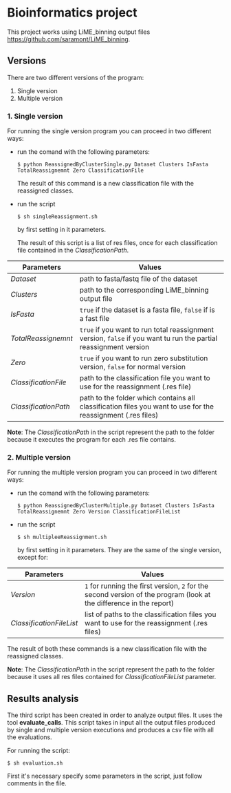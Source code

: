 # Bioinformatics project

This project works using LiME_binning output files https://github.com/saramont/LiME_binning.

## Versions 
There are two different versions of the program:
1. Single version
2. Multiple version


### 1. Single version

For running the single version program you can proceed in two different ways:

 - run the comand with the following parameters:
 
    `$ python ReassignedByClusterSingle.py Dataset Clusters IsFasta TotalReassignemnt Zero ClassificationFile`
	
	The result of this command is a new classification file with the reassigned classes.
    
- run the script 

	`$ sh singleReassignment.sh`
	
	by first setting in it parameters.

	The result of this script is a list of res files, once for each classification file contained in the *ClassificationPath*.

| Parameters | Values |		
|--|--|
| *Dataset* 	|	path to fasta/fastq file of the dataset 	|
| *Clusters* 	|	path to the corresponding LiME_binning output file |
| *IsFasta* 	| `true` if the dataset is a fasta file, `false` if is a fast file	 |
| *TotalReassignemnt* |	`true` if you want to run total reassignment version, `false` if you want tu run the partial reassignment version	|
| *Zero* 	|	`true` if you want to run zero substitution version, `false` for normal version	 |
| *ClassificationFile* 	|	path to the classification file you want to use for the reassignment (.res file) |
| *ClassificationPath* 	|	path to the folder which contains all classification files you want to use for the reassignment (.res files) |


**Note**: The *ClassificationPath* in the script represent the path to the folder because it executes the program for each .res file contains.

### 2. Multiple version

For running the multiple version program you can proceed in two different ways:

 - run the comand with the following parameters:
 
    `$ python ReassignedByClusterMultiple.py Dataset Clusters IsFasta TotalReassignemnt Zero Version ClassificationFileList`
    
- run the script 

	`$ sh multipleeReassignment.sh`
	
	by first setting in it parameters. They are the same of the single version, except for:
	
| Parameters | Values |		
|--|--|
| *Version* 	| `1` for running the first version, `2` for the second version of the program (look at the difference in the report) 
| *ClassificationFileList* 	|	list of paths to the classification files you want to use for the reassignment (.res files) |

 The result of both these commands is a new classification file with the reassigned classes.
 
**Note**: The *ClassificationPath* in the script represent the path to the folder because it uses all res files contained for *ClassificationFileList* parameter.

## Results analysis
The third script has been created in order to analyze output files. It uses the tool **evaluate_calls**. 
This script takes in input all the output files produced by single and multiple version executions and produces a csv file with all the evaluations.

For running the script:

`$ sh evaluation.sh`

First it's necessary specify some parameters in the script, just follow comments in the file.

